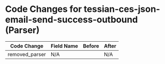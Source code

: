 # Code Changes for tessian-ces-json-email-send-success-outbound (Parser)

| Code Change | Field Name | Before | After |
|-------------|------------|--------|-------|
| removed_parser | N/A |  | N/A |